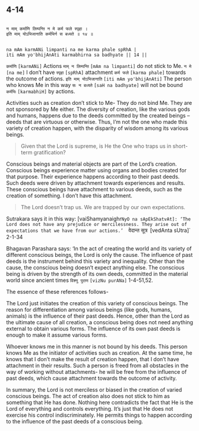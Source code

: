 ## 4-14


```shloka-sa

न माम् कर्माणि लिम्पन्ति न मे कर्म फले स्पृहा ।
इति माम् योऽभिजानाति कर्मभिर्न स बध्यते ॥ १४ ॥

```
```shloka-sa-hk

na mAm karmANi limpanti na me karma phale spRhA |
iti mAm yo'bhijAnAti karmabhirna sa badhyate || 14 ||

```
`कर्माणि` `[karmANi]` Actions `माम् न लिम्पन्ति` `[mAm na limpanti]` do not stick to Me. `न मे` `[na me]` I don’t have `स्पृहा` `[spRhA]` attachment `कर्म फले` `[karma phale]` towards the outcome of actions. `इति माम् योऽभिजानाति` `[iti mAm yo'bhijAnAti]` The person who knows Me in this way `सः न बध्यते` `[saH na badhyate]` will not be bound `कर्मभिः` `[karmabhiH]` by actions.

Activities such as creation don’t stick to Me- They do not bind Me. They are not sponsored by Me either. The diversity of creation, like the various gods and humans, happens due to the deeds committed by the created beings – deeds that are virtuous or otherwise. Thus, I’m not the one who made this variety of creation happen, with the disparity of wisdom among its various beings.



<a name='applnote_79'></a>
> Given that the Lord is supreme, is He the One who traps us in short-term gratification?



Conscious beings and material objects are part of the Lord’s creation. Conscious beings experience matter using organs and bodies created for that purpose. Their experience happens according to their past deeds. Such deeds were driven by attachment towards experiences and results. These conscious beings have attachment to various deeds, such as the creation of something. I don’t have this attachment. 



<a name='applnote_80'></a>
> The Lord doesn’t trap us. We are trapped by our own expectations.



Sutrakara says it in this way: [vaiShamyanaighr`NyO na sApEkShatvAt]: ‘The Lord does not have any prejudice or mercilessness. They arise out of expectations that we have from our actions.’ 
`वेदान्त सूत्र` `[vedAnta sUtra]`
 2-1-34

Bhagavan Parashara says: ‘In the act of creating the world and its variety of different conscious beings, the Lord is only the cause. The influence of past deeds is the instrument behind this variety and inequality. Other than the cause, the conscious being doesn’t expect anything else. The conscious being is driven by the strength of its own deeds, committed in the material world since ancient times 
`विश्णु पुराण` `[vizNu purANa]`
 1-4-51,52.

The essence of these references follows-

The Lord just initiates the creation of this variety of conscious beings. The reason for differentiation among various beings (like gods, humans, animals) is the influence of their past deeds. Hence, other than the Lord as the ultimate cause of all creation, a conscious being does not need anything external to obtain various forms. The influence of its own past deeds is enough to make it assume various forms.

Whoever knows me in this manner is not bound by his deeds. This person knows Me as the initiator of activities such as creation. At the same time, he knows that I don’t make the result of creation happen, that I don’t have attachment in their results. Such a person is freed from all obstacles in the way of working without attachments- he will be free from the influence of past deeds, which cause attachment towards the outcome of activity.

In summary, the Lord is not merciless or biased in the creation of varied conscious beings. The act of creation also does not stick to him as something that He has done. Nothing here contradicts the fact that He is the Lord of everything and controls everything. It’s just that He does not exercise his control indiscriminately. He permits things to happen according to the influence of the past deeds of a conscious being.


